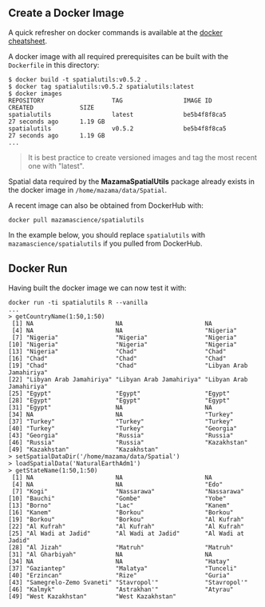 ## Create a Docker Image ##

A quick refresher on docker commands is available at the [docker cheatsheet](https://github.com/wsargent/docker-cheat-sheet).

A docker image with all required prerequisites can be built with the `Dockerfile` in this directory:

```
$ docker build -t spatialutils:v0.5.2 .
$ docker tag spatialutils:v0.5.2 spatialutils:latest
$ docker images
REPOSITORY                   TAG                 IMAGE ID            CREATED             SIZE
spatialutils                 latest              be5b4f8f8ca5        27 seconds ago      1.19 GB
spatialutils                 v0.5.2              be5b4f8f8ca5        27 seconds ago      1.19 GB
...
```

> It is best practice to create versioned images and tag the most recent one with "latest".

Spatial data required by the **MazamaSpatialUtils** package already exists in the docker image in `/home/mazama/data/Spatial`.

A recent image can also be obtained from DockerHub with:

```
docker pull mazamascience/spatialutils
```

In the example below, you should replace ```spatialutils``` with ```mazamascience/spatialutils``` if you pulled from DockerHub.

## Docker Run ##

Having built the docker image we can now test it with:

```
docker run -ti spatialutils R --vanilla
...
> getCountryName(1:50,1:50)
 [1] NA                       NA                       NA                      
 [4] NA                       NA                       "Nigeria"               
 [7] "Nigeria"                "Nigeria"                "Nigeria"               
[10] "Nigeria"                "Nigeria"                "Nigeria"               
[13] "Nigeria"                "Chad"                   "Chad"                  
[16] "Chad"                   "Chad"                   "Chad"                  
[19] "Chad"                   "Chad"                   "Libyan Arab Jamahiriya"
[22] "Libyan Arab Jamahiriya" "Libyan Arab Jamahiriya" "Libyan Arab Jamahiriya"
[25] "Egypt"                  "Egypt"                  "Egypt"                 
[28] "Egypt"                  "Egypt"                  "Egypt"                 
[31] "Egypt"                  NA                       NA                      
[34] NA                       NA                       "Turkey"                
[37] "Turkey"                 "Turkey"                 "Turkey"                
[40] "Turkey"                 "Turkey"                 "Georgia"               
[43] "Georgia"                "Russia"                 "Russia"                
[46] "Russia"                 "Russia"                 "Kazakhstan"            
[49] "Kazakhstan"             "Kazakhstan"            
> setSpatialDataDir('/home/mazama/data/Spatial')
> loadSpatialData('NaturalEarthAdm1')
> getStateName(1:50,1:50)
 [1] NA                       NA                       NA                      
 [4] NA                       NA                       "Edo"                   
 [7] "Kogi"                   "Nassarawa"              "Nassarawa"             
[10] "Bauchi"                 "Gombe"                  "Yobe"                  
[13] "Borno"                  "Lac"                    "Kanem"                 
[16] "Kanem"                  "Borkou"                 "Borkou"                
[19] "Borkou"                 "Borkou"                 "Al Kufrah"             
[22] "Al Kufrah"              "Al Kufrah"              "Al Kufrah"             
[25] "Al Wadi at Jadid"       "Al Wadi at Jadid"       "Al Wadi at Jadid"      
[28] "Al Jizah"               "Matruh"                 "Matruh"                
[31] "Al Gharbiyah"           NA                       NA                      
[34] NA                       NA                       "Hatay"                 
[37] "Gaziantep"              "Malatya"                "Tunceli"               
[40] "Erzincan"               "Rize"                   "Guria"                 
[43] "Samegrelo-Zemo Svaneti" "Stavropol'"             "Stavropol'"            
[46] "Kalmyk"                 "Astrakhan'"             "Atyrau"                
[49] "West Kazakhstan"        "West Kazakhstan"       
```

